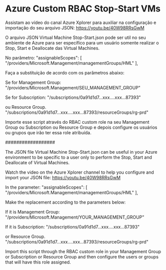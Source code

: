 # Azure Custom RBAC Stop-Start VMs

Assistam ao vídeo do canal Azure Xplorer para auxiliar na configuração e importação do seu arquivo JSON:
https://youtu.be/40W98RRsGwM

O arquivo JSON Virtual Machine Stop-Start.json pode ser util no seu ambiente de Azure para ser específico para um usuário somente realizar o Stop, Start e Deallocate das Virtual Machines.

No parâmetro: "assignableScopes": [
            "/providers/Microsoft.Management/managementGroups/HML"
        ],

Faça a substituição de acordo com os parâmetros abaixo:

Se for Management Group:
"/providers/Microsoft.Management/SEU_MANAGEMENT_GROUP"

Se for Subscription:
"/subscriptions/0a91d1d7...xxx....xxx...87393"

ou Resource Group.
"/subscriptions/0a91d1d7...xxx....xxx...87393/resourceGroups/rg-prd"

Importe esse script através do RBAC custom role na seu Management Group ou Subscription ou Resource Group e depois configure os usuários ou grupos que irão ter essa role atribuída.

##################

The JSON file Virtual Machine Stop-Start.json can be useful in your Azure environment to be specific to a user only to perform the Stop, Start and Deallocate of Virtual Machines.

Watch the video on the Azure Xplorer channel to help you configure and import your JSON file:
https://youtu.be/40W98RRsGwM


In the parameter: "assignableScopes": [
"/providers/Microsoft.Management/managementGroups/HML"
],

Make the replacement according to the parameters below:

If it is Management Group:
"/providers/Microsoft.Management/YOUR_MANAGEMENT_GROUP"

If it is Subscription:
"/subscriptions/0a91d1d7...xxx....xxx...87393"

or Resource Group.
"/subscriptions/0a91d1d7...xxx....xxx...87393/resourceGroups/rg-prd"

Import this script through the RBAC custom role in your Management Group or Subscription or Resource Group and then configure the users or groups that will have this role assigned.

